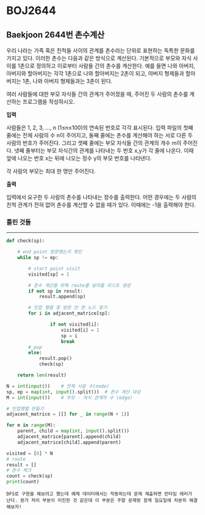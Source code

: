 # BOJ2644

## Baekjoon 2644번 촌수계산

우리 나라는 가족 혹은 친척들 사이의 관계를 촌수라는 단위로 표현하는 독특한 문화를 가지고 있다. 이러한 촌수는 다음과 같은 방식으로 계산된다. 기본적으로 부모와 자식 사이를 1촌으로 정의하고 이로부터 사람들 간의 촌수를 계산한다. 예를 들면 나와 아버지, 아버지와 할아버지는 각각 1촌으로 나와 할아버지는 2촌이 되고, 아버지 형제들과 할아버지는 1촌, 나와 아버지 형제들과는 3촌이 된다.

여러 사람들에 대한 부모 자식들 간의 관계가 주어졌을 때, 주어진 두 사람의 촌수를 계산하는 프로그램을 작성하시오.



__입력__

사람들은 1, 2, 3, …, n (1≤n≤100)의 연속된 번호로 각각 표시된다. 입력 파일의 첫째 줄에는 전체 사람의 수 n이 주어지고, 둘째 줄에는 촌수를 계산해야 하는 서로 다른 두 사람의 번호가 주어진다. 그리고 셋째 줄에는 부모 자식들 간의 관계의 개수 m이 주어진다. 넷째 줄부터는 부모 자식간의 관계를 나타내는 두 번호 x,y가 각 줄에 나온다. 이때 앞에 나오는 번호 x는 뒤에 나오는 정수 y의 부모 번호를 나타낸다.

각 사람의 부모는 최대 한 명만 주어진다.



__출력__

입력에서 요구한 두 사람의 촌수를 나타내는 정수를 출력한다. 어떤 경우에는 두 사람의 친척 관계가 전혀 없어 촌수를 계산할 수 없을 때가 있다. 이때에는 -1을 출력해야 한다.



### 틀린 것들

---

```python
def check(sp):

    # end point 방문했는지 확인
    while sp != ep:

        # start point visit
        visited[sp] = 1

        # 촌수 계산을 위해 route를 넣어줄 리스트 생성
        if not sp in result:
            result.append(sp)

        # 인접 행렬 중 방문 안 한 노드 찾기
        for i in adjacent_matrice[sp]:

                if not visited[i]:
                    visited[i] = 1
                    sp = i
                    break
        # pop
        else:
            result.pop()
            check(sp)

    return len(result)

N = int(input())    # 전체 사람 수(node)
sp, ep = map(int, input().split())  # 촌수 계산 대상
M = int(input())    # 부모 - 자식 관계의 수 (edge)

# 인접행렬 만들기
adjacent_matrice = [[] for _ in range(N + 1)]

for m in range(M):
    parent, child = map(int, input().split())
    adjacent_matrice[parent].append(child)
    adjacent_matrice[child].append(parent)

visited = [0] * N
# route
result = []
# 촌수 체크
count = check(sp)
print(count)
```

```
DFS로 구현을 해보려고 했는데 예제 데이터에서는 작동하는데 문제 제출하면 런타임 에러가 난다. 뭔가 처리 부분이 미진한 것 같은데 이 부분은 주말 문제랑 함께 일요일에 차분히 해결해보자!
```

